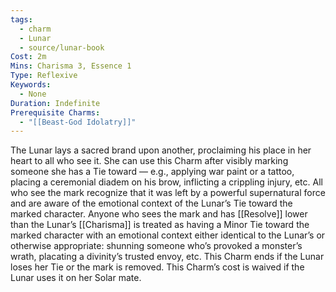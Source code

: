 ```yaml
---
tags:
  - charm
  - Lunar
  - source/lunar-book
Cost: 2m
Mins: Charisma 3, Essence 1
Type: Reflexive
Keywords:
  - None
Duration: Indefinite
Prerequisite Charms:
  - "[[Beast-God Idolatry]]"
---
```

The Lunar lays a sacred brand upon another, proclaiming his place in her heart to all who see it. She can use this Charm after visibly marking someone she has a Tie toward — e.g., applying war paint or a tattoo, placing a ceremonial diadem on his brow, inflicting a crippling injury, etc. All who see the mark recognize that it was left by a powerful supernatural force and are aware of the emotional context of the Lunar’s Tie toward the marked character. Anyone who sees the mark and has [[Resolve]] lower than the Lunar’s [[Charisma]] is treated as having a Minor Tie toward the marked character with an emotional context either identical to the Lunar’s or otherwise appropriate: shunning someone who’s provoked a monster’s wrath, placating a divinity’s trusted envoy, etc. This Charm ends if the Lunar loses her Tie or the mark is removed. This Charm’s cost is waived if the Lunar uses it on her Solar mate.